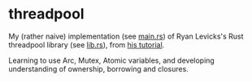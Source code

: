 # threadpool

My (rather naive) implementation (see [main.rs](https://github.com/jinjagit/threadpool/blob/main/src/bin/main.rs)) of Ryan Levicks's Rust threadpool library (see [lib.rs](https://github.com/jinjagit/threadpool/blob/main/src/lib.rs)), from [his tutorial](https://www.youtube.com/watch?v=2mwwYbBRJSo).  

Learning to use Arc, Mutex, Atomic variables, and developing understanding of ownership, borrowing and closures.  
